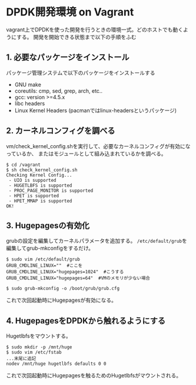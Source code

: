 # DPDK開発環境 on Vagrant 

vagrant上でDPDKを使った開発を行うときの環境一式。どのホストでも動くようにする。
開発を開始できる状態まで以下の手順をふむ


## 1. 必要なパッケージをインストール

パッケージ管理システムで以下のパッケージをインストールする

 - GNU make
 - coreutils: cmp, sed, grep, arch, etc..
 - gcc: version >=4.5.x
 - libc headers
 - Linux Kernel Headers (pacmanではlinux-headersというパッケージ)


## 2. カーネルコンフィグを調べる

vm/check_kernel_config.shを実行して、必要なカーネルコンフィグが有効になっているか、
またはモジュールとして組み込まれているかを調べる。

```
$ cd /vagrant
$ sh check_kernel_config.sh
Checking Kernel Config...
 - UIO is supported
 - HUGETLBFS is supported
 - PROC_PAGE_MONITOR is supported
 - HPET is supported
 - HPET_MMAP is supported
OK!
```


## 3. Hugepagesの有効化

grubの設定を編集してカーネルパラメータを追加する。
``/etc/default/grub``を編集してgrub-mkconfigをするだけ。

```
$ sudo vim /etc/default/grub
GRUB_CMDLINE_LINUX=""  #ここを
GRUB_CMDLINE_LINUX="hugepages=1024"  #こうする
GRUB_CMDLINE_LINUX="hugepages=64"  #VMのメモリが少ない場合

$ sudo grub-mkconfig -o /boot/grub/grub.cfg
```

これで次回起動時にHugepagesが有効になる。

## 4. HugepagesをDPDKから触れるようにする

Hugetlbfsをマウントする。

```
$ sudo mkdir -p /mnt/huge
$ sudo vim /etc/fstab
...末尾に追記
nodev /mnt/huge hugetlbfs defaults 0 0
```

これで次回起動時にHugepagesを触るためのHugetlbfsがマウントされる。



